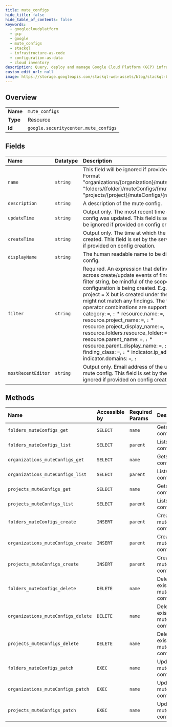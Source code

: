 ```yaml
---
title: mute_configs
hide_title: false
hide_table_of_contents: false
keywords:
  - googlecloudplatform
  - gcp
  - google
  - mute_configs
  - stackql
  - infrastructure-as-code
  - configuration-as-data
  - cloud inventory
description: Query, deploy and manage Google Cloud Platform (GCP) infrastructure and resources using SQL
custom_edit_url: null
image: https://storage.googleapis.com/stackql-web-assets/blog/stackql-blog-post-featured-image.png
---
```

  
    

## Overview
<table><tbody>
<tr><td><b>Name</b></td><td><code>mute_configs</code></td></tr>
<tr><td><b>Type</b></td><td>Resource</td></tr>
<tr><td><b>Id</b></td><td><code>google.securitycenter.mute_configs</code></td></tr>
</tbody></table>

## Fields
| Name | Datatype | Description |
|:-----|:---------|:------------|
| `name` | `string` | This field will be ignored if provided on config creation. Format "organizations/{organization}/muteConfigs/{mute_config}" "folders/{folder}/muteConfigs/{mute_config}" "projects/{project}/muteConfigs/{mute_config}" |
| `description` | `string` | A description of the mute config. |
| `updateTime` | `string` | Output only. The most recent time at which the mute config was updated. This field is set by the server and will be ignored if provided on config creation or update. |
| `createTime` | `string` | Output only. The time at which the mute config was created. This field is set by the server and will be ignored if provided on config creation. |
| `displayName` | `string` | The human readable name to be displayed for the mute config. |
| `filter` | `string` | Required. An expression that defines the filter to apply across create/update events of findings. While creating a filter string, be mindful of the scope in which the mute configuration is being created. E.g., If a filter contains project = X but is created under the project = Y scope, it might not match any findings. The following field and operator combinations are supported: * severity: `=`, `:` * category: `=`, `:` * resource.name: `=`, `:` * resource.project_name: `=`, `:` * resource.project_display_name: `=`, `:` * resource.folders.resource_folder: `=`, `:` * resource.parent_name: `=`, `:` * resource.parent_display_name: `=`, `:` * resource.type: `=`, `:` * finding_class: `=`, `:` * indicator.ip_addresses: `=`, `:` * indicator.domains: `=`, `:` |
| `mostRecentEditor` | `string` | Output only. Email address of the user who last edited the mute config. This field is set by the server and will be ignored if provided on config creation or update. |
## Methods
| Name | Accessible by | Required Params | Description |
|:-----|:--------------|:----------------|:------------|
| `folders_muteConfigs_get` | `SELECT` | `name` | Gets a mute config. |
| `folders_muteConfigs_list` | `SELECT` | `parent` | Lists mute configs. |
| `organizations_muteConfigs_get` | `SELECT` | `name` | Gets a mute config. |
| `organizations_muteConfigs_list` | `SELECT` | `parent` | Lists mute configs. |
| `projects_muteConfigs_get` | `SELECT` | `name` | Gets a mute config. |
| `projects_muteConfigs_list` | `SELECT` | `parent` | Lists mute configs. |
| `folders_muteConfigs_create` | `INSERT` | `parent` | Creates a mute config. |
| `organizations_muteConfigs_create` | `INSERT` | `parent` | Creates a mute config. |
| `projects_muteConfigs_create` | `INSERT` | `parent` | Creates a mute config. |
| `folders_muteConfigs_delete` | `DELETE` | `name` | Deletes an existing mute config. |
| `organizations_muteConfigs_delete` | `DELETE` | `name` | Deletes an existing mute config. |
| `projects_muteConfigs_delete` | `DELETE` | `name` | Deletes an existing mute config. |
| `folders_muteConfigs_patch` | `EXEC` | `name` | Updates a mute config. |
| `organizations_muteConfigs_patch` | `EXEC` | `name` | Updates a mute config. |
| `projects_muteConfigs_patch` | `EXEC` | `name` | Updates a mute config. |
